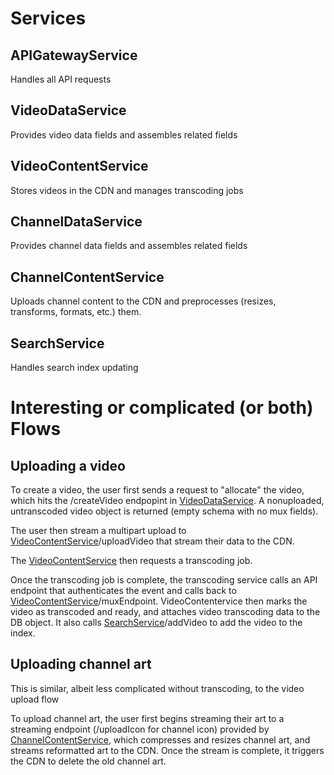 # Services

## APIGatewayService

Handles all API requests

## VideoDataService

Provides video data fields and assembles related fields

## VideoContentService

Stores videos in the CDN and manages transcoding jobs

## ChannelDataService

Provides channel data fields and assembles related fields

## ChannelContentService

Uploads channel content to the CDN and preprocesses (resizes, transforms, formats, etc.) them.

## SearchService

Handles search index updating

# Interesting or complicated (or both) Flows

## Uploading a video

To create a video, the user first sends a request to "allocate" the video, which hits the /createVideo endpopint in [VideoDataService](./VideoDataService/README.md). A nonuploaded, untranscoded video object is returned (empty schema with no mux fields).

The user then stream a multipart upload to [VideoContentService](./VideoContentService/README.md)/uploadVideo that stream their data to the CDN.

The [VideoContentService](./VideoContentService/README.md) then requests a transcoding job.

Once the transcoding job is complete, the transcoding service calls an API endpoint that authenticates the event and calls back to [VideoContentService](./VideoContentService/README.md)/muxEndpoint. VideoContentervice then marks the video as transcoded and ready, and attaches video transcoding data to the DB object. It also calls [SearchService](./SearchService/README.md)/addVideo to add the video to the index.

## Uploading channel art

This is similar, albeit less complicated without transcoding, to the video upload flow

To upload channel art, the user first begins streaming their art to a streaming endpoint (/uploadIcon for channel icon) provided by [ChannelContentService](./ChannelContentService/README.md), which compresses and resizes channel art, and streams reformatted art to the CDN. Once the stream is complete, it triggers the CDN to delete the old channel art.
